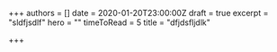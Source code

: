 +++
authors = []
date = 2020-01-20T23:00:00Z
draft = true
excerpt = "sldfjsdlf"
hero = ""
timeToRead = 5
title = "dfjdsfljdlk"

+++

